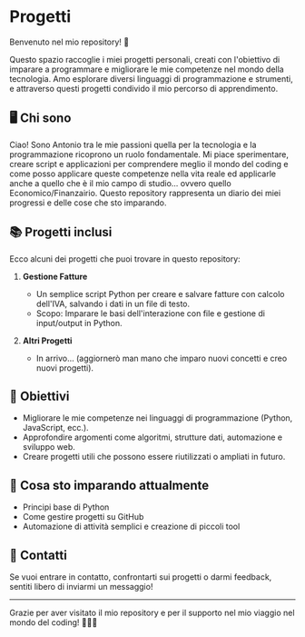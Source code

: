 # Progetti 

Benvenuto nel mio repository! 🎉

Questo spazio raccoglie i miei progetti personali, creati con l'obiettivo di imparare a programmare e migliorare le mie competenze nel mondo della tecnologia. Amo esplorare diversi linguaggi di programmazione e strumenti, e attraverso questi progetti condivido il mio percorso di apprendimento.

## 🖥️ Chi sono
Ciao! Sono Antonio tra le mie passioni quella per la tecnologia e la programmazione ricoprono un ruolo fondamentale. Mi piace sperimentare, creare script e applicazioni per comprendere meglio il mondo del coding e come posso applicare queste competenze nella vita reale ed applicarle anche a quello che è il mio campo di studio... ovvero quello Economico/Finanzairio. Questo repository rappresenta un diario dei miei progressi e delle cose che sto imparando.

## 📚 Progetti inclusi

Ecco alcuni dei progetti che puoi trovare in questo repository:

1. **Gestione Fatture**
   - Un semplice script Python per creare e salvare fatture con calcolo dell'IVA, salvando i dati in un file di testo.
   - Scopo: Imparare le basi dell'interazione con file e gestione di input/output in Python.

2. **Altri Progetti**
   - In arrivo... (aggiornerò man mano che imparo nuovi concetti e creo nuovi progetti).

## 🚀 Obiettivi
- Migliorare le mie competenze nei linguaggi di programmazione (Python, JavaScript, ecc.).
- Approfondire argomenti come algoritmi, strutture dati, automazione e sviluppo web.
- Creare progetti utili che possono essere riutilizzati o ampliati in futuro.

## 🌱 Cosa sto imparando attualmente
- Principi base di Python
- Come gestire progetti su GitHub
- Automazione di attività semplici e creazione di piccoli tool

## 📧 Contatti
Se vuoi entrare in contatto, confrontarti sui progetti o darmi feedback, sentiti libero di inviarmi un messaggio!

---

Grazie per aver visitato il mio repository e per il supporto nel mio viaggio nel mondo del coding! 🚀👨‍💻
